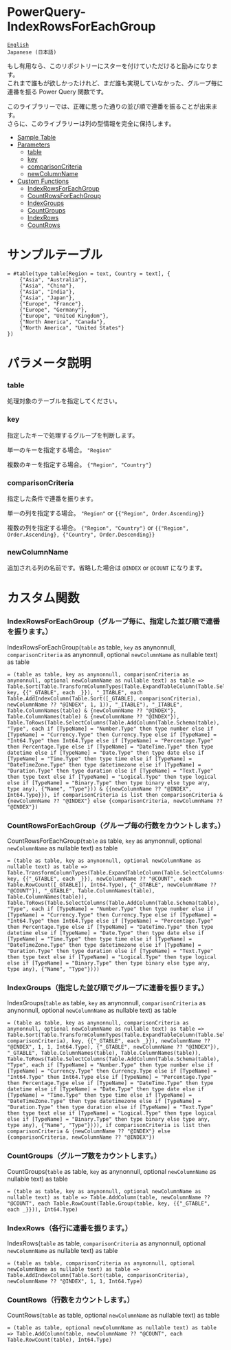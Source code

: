 # PowerQuery-IndexRowsForEachGroup

[`English`](https://github.com/takeyamajp/PowerQuery-IndexRowsForEachGroup)  
`Japanese (日本語)`

もし有用なら、このリポジトリーにスターを付けていただけると励みになります。   
これまで誰もが欲しかったけれど、まだ誰も実現していなかった、グループ毎に連番を振る Power Query 関数です。

このライブラリーでは、正確に思った通りの並び順で連番を振ることが出来ます。  
さらに、このライブラリーは列の型情報を完全に保持します。

- [Sample Table](#sample-table)
- [Parameters](#parameters)
  - [table](#table)
  - [key](#key)
  - [comparisonCriteria](#comparisoncriteria)
  - [newColumnName](#newcolumnname)
- [Custom Functions](#custom-functions)
  - [IndexRowsForEachGroup](#indexrowsforeachgroup)
  - [CountRowsForEachGroup](#countrowsforeachgroup)
  - [IndexGroups](#indexgroups)
  - [CountGroups](#countgroups)
  - [IndexRows](#indexrows)
  - [CountRows](#countrows)

# サンプルテーブル
~~~
= #table(type table[Region = text, Country = text], {
    {"Asia", "Australia"}, 
    {"Asia", "China"}, 
    {"Asia", "India"}, 
    {"Asia", "Japan"}, 
    {"Europe", "France"}, 
    {"Europe", "Germany"}, 
    {"Europe", "United Kingdom"}, 
    {"North America", "Canada"}, 
    {"North America", "United States"}
})
~~~

# パラメータ説明
### table
処理対象のテーブルを指定してください。

### key
指定したキーで処理するグループを判断します。

単一のキーを指定する場合。
`"Region"`

複数のキーを指定する場合。
`{"Region", "Country"}`

### comparisonCriteria
指定した条件で連番を振ります。

単一の列を指定する場合。
`"Region"` or `{{"Region", Order.Ascending}}`

複数の列を指定する場合。
`{"Region", "Country"}` or `{{"Region", Order.Ascending}, {"Country", Order.Descending}}`

### newColumnName
追加される列の名前です。省略した場合は `@INDEX` or `@COUNT` になります。


# カスタム関数

### IndexRowsForEachGroup（グループ毎に、指定した並び順で連番を振ります。）
IndexRowsForEachGroup(`table` as table, `key` as anynonnull, `comparisonCriteria` as anynonnull, optional `newColumnName` as nullable text) as table
~~~
= (table as table, key as anynonnull, comparisonCriteria as anynonnull, optional newColumnName as nullable text) as table => Table.Sort(Table.TransformColumnTypes(Table.ExpandTableColumn(Table.SelectColumns(Table.AddColumn(Table.Group(table, key, {{"_GTABLE", each _}}), "_ITABLE", each Table.AddIndexColumn(Table.Sort([_GTABLE], comparisonCriteria), newColumnName ?? "@INDEX", 1, 1)), "_ITABLE"), "_ITABLE", Table.ColumnNames(table) & {newColumnName ?? "@INDEX"}, Table.ColumnNames(table) & {newColumnName ?? "@INDEX"}), Table.ToRows(Table.SelectColumns(Table.AddColumn(Table.Schema(table), "Type", each if [TypeName] = "Number.Type" then type number else if [TypeName] = "Currency.Type" then Currency.Type else if [TypeName] = "Int64.Type" then Int64.Type else if [TypeName] = "Percentage.Type" then Percentage.Type else if [TypeName] = "DateTime.Type" then type datetime else if [TypeName] = "Date.Type" then type date else if [TypeName] = "Time.Type" then type time else if [TypeName] = "DateTimeZone.Type" then type datetimezone else if [TypeName] = "Duration.Type" then type duration else if [TypeName] = "Text.Type" then type text else if [TypeName] = "Logical.Type" then type logical else if [TypeName] = "Binary.Type" then type binary else type any, type any), {"Name", "Type"})) & {{newColumnName ?? "@INDEX", Int64.Type}}), if comparisonCriteria is list then comparisonCriteria & {newColumnName ?? "@INDEX"} else {comparisonCriteria, newColumnName ?? "@INDEX"})
~~~

### CountRowsForEachGroup（グループ毎の行数をカウントします。）
CountRowsForEachGroup(`table` as table, `key` as anynonnull, optional `newColumnName` as nullable text) as table
~~~
= (table as table, key as anynonnull, optional newColumnName as nullable text) as table => Table.TransformColumnTypes(Table.ExpandTableColumn(Table.SelectColumns(Table.AddColumn(Table.Group(table, key, {{"_GTABLE", each _}}), newColumnName ?? "@COUNT", each Table.RowCount([_GTABLE]), Int64.Type), {"_GTABLE", newColumnName ?? "@COUNT"}), "_GTABLE", Table.ColumnNames(table), Table.ColumnNames(table)), Table.ToRows(Table.SelectColumns(Table.AddColumn(Table.Schema(table), "Type", each if [TypeName] = "Number.Type" then type number else if [TypeName] = "Currency.Type" then Currency.Type else if [TypeName] = "Int64.Type" then Int64.Type else if [TypeName] = "Percentage.Type" then Percentage.Type else if [TypeName] = "DateTime.Type" then type datetime else if [TypeName] = "Date.Type" then type date else if [TypeName] = "Time.Type" then type time else if [TypeName] = "DateTimeZone.Type" then type datetimezone else if [TypeName] = "Duration.Type" then type duration else if [TypeName] = "Text.Type" then type text else if [TypeName] = "Logical.Type" then type logical else if [TypeName] = "Binary.Type" then type binary else type any, type any), {"Name", "Type"})))
~~~

### IndexGroups（指定した並び順でグループに連番を振ります。）
IndexGroups(`table` as table, `key` as anynonnull, `comparisonCriteria` as anynonnull, optional `newColumnName` as nullable text) as table
~~~
= (table as table, key as anynonnull, comparisonCriteria as anynonnull, optional newColumnName as nullable text) as table => Table.Sort(Table.TransformColumnTypes(Table.ExpandTableColumn(Table.SelectColumns(Table.AddIndexColumn(Table.Group(Table.Sort(table, comparisonCriteria), key, {{"_GTABLE", each _}}), newColumnName ?? "@INDEX", 1, 1, Int64.Type), {"_GTABLE", newColumnName ?? "@INDEX"}), "_GTABLE", Table.ColumnNames(table), Table.ColumnNames(table)), Table.ToRows(Table.SelectColumns(Table.AddColumn(Table.Schema(table), "Type", each if [TypeName] = "Number.Type" then type number else if [TypeName] = "Currency.Type" then Currency.Type else if [TypeName] = "Int64.Type" then Int64.Type else if [TypeName] = "Percentage.Type" then Percentage.Type else if [TypeName] = "DateTime.Type" then type datetime else if [TypeName] = "Date.Type" then type date else if [TypeName] = "Time.Type" then type time else if [TypeName] = "DateTimeZone.Type" then type datetimezone else if [TypeName] = "Duration.Type" then type duration else if [TypeName] = "Text.Type" then type text else if [TypeName] = "Logical.Type" then type logical else if [TypeName] = "Binary.Type" then type binary else type any, type any), {"Name", "Type"}))), if comparisonCriteria is list then comparisonCriteria & {newColumnName ?? "@INDEX"} else {comparisonCriteria, newColumnName ?? "@INDEX"})
~~~

### CountGroups（グループ数をカウントします。）
CountGroups(`table` as table, `key` as anynonnull, optional `newColumnName` as nullable text) as table
~~~
= (table as table, key as anynonnull, optional newColumnName as nullable text) as table => Table.AddColumn(table, newColumnName ?? "@COUNT", each Table.RowCount(Table.Group(table, key, {{"_GTABLE", each _}})), Int64.Type)
~~~

### IndexRows（各行に連番を振ります。）
IndexRows(`table` as table, `comparisonCriteria` as anynonnull, optional `newColumnName` as nullable text) as table
~~~
= (table as table, comparisonCriteria as anynonnull, optional newColumnName as nullable text) as table => Table.AddIndexColumn(Table.Sort(table, comparisonCriteria), newColumnName ?? "@INDEX", 1, 1, Int64.Type)
~~~

### CountRows（行数をカウントします。）
CountRows(`table` as table, optional `newColumnName` as nullable text) as table
~~~
= (table as table, optional newColumnName as nullable text) as table => Table.AddColumn(table, newColumnName ?? "@COUNT", each Table.RowCount(table), Int64.Type)
~~~
